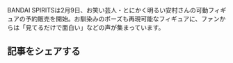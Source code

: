 BANDAI SPIRITSは2月9日、お笑い芸人・とにかく明るい安村さんの可動フィギュアの予約販売を開始。お馴染みのポーズも再現可能なフィギュアに、ファンからは「見てるだけで面白い」などの声が集まっています。

## 記事をシェアする